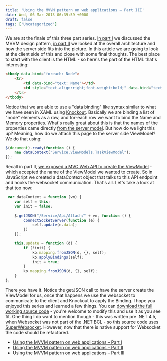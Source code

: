 ```yaml
---
title: 'Using the MVVM pattern on web applications – Part III'
date: Wed, 06 Mar 2013 06:39:59 +0000
draft: false
tags: ['Uncategorized']
---
```


We are at the finale of this three part series. [In part I](/blog/using-the-mvvm-pattern-on-web-applications-part-i/2013/02/) we discussed the MVVM design pattern, [in part II](/blog/using-the-mvvm-pattern-on-web-applications-part-ii/2013/03/) we looked at the overall architecture and how the server side fits into the picture. In this article we are going to look at the client side of this and close with some final thoughts. The best place to start with the client is the HTML - so here's the part of the HTML that's interesting:

```html
<tbody data-bind="foreach: Node">
    <tr>
        <td data-bind="text: Name"></td>
        <td style="text-align:right;font-weight:bold;" data-bind="text: Memory"></td>
    </tr>
</tbody> 
```

Notice that we are able to use a "data binding" like syntax similar to what we have seen in XAML using [Knockout](http://knockoutjs.com/). Basically we are binding a list of "node" elements as a row, and for-each row we want to bind the Name and Memory properties. What's really great about this is that the names of the properties came directly [from the server model](/blog/using-the-mvvm-pattern-on-web-applications-part-ii/2013/03/). But how do we light this up? Meaning, how do we attach this page to the server side ViewModel? We do that using:

```javascript
$(document).ready(function () {
    new dataContext("Service.ViewModels.TaskViewModel");
}); 
```

Recall in part II, [we exposed a MVC Web API to create the ViewModel](/blog/using-the-mvvm-pattern-on-web-applications-part-ii/2013/03/) - which accepted the name of the ViewModel we wanted to create. So in JavaScript we created a dataContext object that talks to this API endpoint and hooks the websocket communication. That's all. Let's take a look at that too now:

```javascript
 var dataContext = function (vm) {
    var self = this;
    var init = false;
       
    $.getJSON("/Service/Api/Attach/" + vm, function () {
        connectSocketServer(function (e) {
            self.update(e.data);
        })
    });

    this.update = function (d) {
        if (!init) {
            ko.mapping.fromJSON(d, {}, self);
            ko.applyBindings(self);
            init = true;
        }
        ko.mapping.fromJSON(d, {}, self);
    }
}; 
```

There you have it. Notice the getJSON call to have the server create the ViewModel for us, once that happens we use the websocket to communicate to the client and Knockout to apply the Binding. I hope you enjoyed this series and learned a few things. You can [download the full working source code](/wp-content/uploads/2013/03/HtmlMagic.zip) - you're welcome to modify this and use it as you see fit. One thing I do want to mention though - this was written pre .NET 4.5, when Websocket was not part of the .NET BCL - so this source code uses [SuperWebsocket](http://superwebsocket.codeplex.com/). However, now that there is native support for Websocket the code should be refactored.

*   [Using the MVVM pattern on web applications – Part I](/blog/using-the-mvvm-pattern-on-web-applications-part-i/2013/02/)
*   [Using the MVVM pattern on web applications – Part II](/blog/using-the-mvvm-pattern-on-web-applications-part-ii/2013/03/)
*   Using the MVVM pattern on web applications – Part III